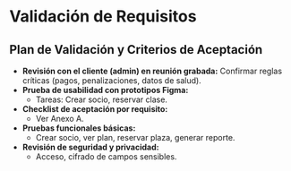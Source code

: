 # Validación de Requisitos

## Plan de Validación y Criterios de Aceptación

- **Revisión con el cliente (admin) en reunión grabada:** Confirmar reglas críticas (pagos, penalizaciones, datos de salud).
- **Prueba de usabilidad con prototipos Figma:**  
  - Tareas: Crear socio, reservar clase.
- **Checklist de aceptación por requisito:**  
  - Ver Anexo A.
- **Pruebas funcionales básicas:**  
  - Crear socio, ver plan, reservar plaza, generar reporte.
- **Revisión de seguridad y privacidad:**  
  - Acceso, cifrado de campos sensibles.
